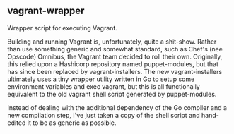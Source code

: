 vagrant-wrapper
---------------
Wrapper script for executing Vagrant.

Building and running Vagrant is, unfortunately, quite a shit-show.
Rather than use something generic and somewhat standard, such as Chef's (nee Opscode) Omnibus,
the Vagrant team decided to roll their own.  Originally, this relied upon
a Hashicorp repository named puppet-modules, but that has since been replaced
by vagrant-installers.  The new vagrant-installers ultimately uses a tiny wrapper
utility written in Go to setup some environment variables and exec vagrant, but
this is all functionally equivalent to the old vagrant shell script generated by
puppet-modules.

Instead of dealing with the additional dependency of the Go compiler and a new
compilation step, I've just taken a copy of the shell script and hand-edited it to
be as generic as possible.
